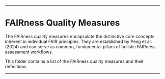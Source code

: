 --------------------------------------------------------------------------------------
FAIRness Quality Measures
==========================
The FAIRness quality measures encapsulate the distinctive core concepts inherent in individual FAIR principles. They are established by Peng et al. (2024) and can serve as common, fundamental pillars of holistic FAIRness assessment workflows.

This folder contains a list of the FAIRness quality measures and their definitions.

---------------------------------------------------------------------------------------
